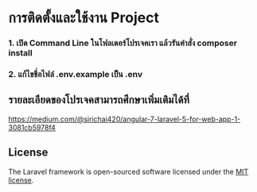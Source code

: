 # การติดตั้งและใช้งาน Project

### 1. เปิด Command Line ในโฟลเดอร์โปรเจคเรา แล้วรันคำสั่ง composer install
### 2. แก้ไขชื่อไฟล์ .env.example เป็น .env

## รายละเอียดของโปรเจคสามารถศึกษาเพิ่มเติมได้ที่

https://medium.com/@sirichai420/angular-7-laravel-5-for-web-app-1-3081cb5978f4

## License

The Laravel framework is open-sourced software licensed under the [MIT license](https://opensource.org/licenses/MIT).
